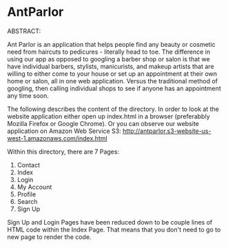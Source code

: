# AntParlor

ABSTRACT:

Ant Parlor is an application that helps people find any beauty or cosmetic need from haircuts to pedicures - literally head to toe. The difference in using our app as opposed to googling a barber shop or salon is that we have individual barbers, stylists, manicurists, and makeup artists  that are willing to either come to your house or set up an appointment at their own home or salon, all in one web application. Versus the traditional method of googling, then calling individual shops to see if anyone has an appointment any time soon.

The following describes the content of the directory.
In order to look at the website application either open up index.html in a browser (preferabbly Mozilla Firefox or Google Chrome).
Or you can observe our website application on Amazon Web Service S3: http://antparlor.s3-website-us-west-1.amazonaws.com/index.html

Within this directory, there are 7 Pages:
1. Contact 
2. Index
3. Login
4. My Account
5. Profile
6. Search
7. Sign Up

Sign Up and Login Pages have been reduced down to be couple lines of HTML code within the Index Page. That means that you don't need
to go to new page to render the code. 

